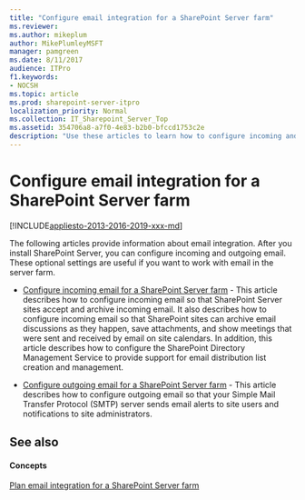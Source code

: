 ```yaml
---
title: "Configure email integration for a SharePoint Server farm"
ms.reviewer: 
ms.author: mikeplum
author: MikePlumleyMSFT
manager: pamgreen
ms.date: 8/11/2017
audience: ITPro
f1.keywords:
- NOCSH
ms.topic: article
ms.prod: sharepoint-server-itpro
localization_priority: Normal
ms.collection: IT_Sharepoint_Server_Top
ms.assetid: 354706a8-a7f0-4e83-b2b0-bfccd1753c2e
description: "Use these articles to learn how to configure incoming and outgoing email for a SharePoint Server."
---
```


# Configure email integration for a SharePoint Server farm

[!INCLUDE[appliesto-2013-2016-2019-xxx-md](../includes/appliesto-2013-2016-2019-xxx-md.md)] 
  
The following articles provide information about email integration. After you install SharePoint Server, you can configure incoming and outgoing email. These optional settings are useful if you want to work with email in the server farm.
  
  
- [Configure incoming email for a SharePoint Server farm](incoming-email-configuration.md) - This article describes how to configure incoming email so that SharePoint Server sites accept and archive incoming email. It also describes how to configure incoming email so that SharePoint sites can archive email discussions as they happen, save attachments, and show meetings that were sent and received by email on site calendars. In addition, this article describes how to configure the SharePoint Directory Management Service to provide support for email distribution list creation and management. 
    
- [Configure outgoing email for a SharePoint Server farm](outgoing-email-configuration.md) - This article describes how to configure outgoing email so that your Simple Mail Transfer Protocol (SMTP) server sends email alerts to site users and notifications to site administrators. 
    
## See also

#### Concepts

[Plan email integration for a SharePoint Server farm](email-integration-planning.md)

